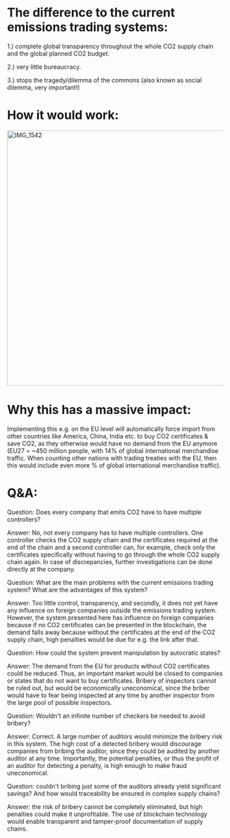 # The difference to the current emissions trading systems: 

1.) complete global transparency throughout the whole CO2 supply chain and the global planned CO2 budget.

2.) very little bureaucracy.

3.) stops the tragedy/dilemma of the commons (also known as social dilemma, very important!)

# How it would work:
<img width="595" alt="IMG_1542" src="https://github.com/DasDouble/Concept-to-stop-climate-change-via-code/assets/77044936/bc9c7dbe-f206-4166-9f39-a4bf7c81c549">

# Why this has a massive impact:
Implementing this e.g. on the EU level will automatically force import from other countries like America, China, India etc. to buy CO2 certificates & save CO2, as they otherwise would have no demand from the EU anymore (EU27 = ~450 million people, with 14% of global international merchandise traffic. When counting other nations with trading treaties with the EU, then this would include even more % of global international merchandise traffic).

# Q&A:
Question: Does every company that emits CO2 have to have multiple controllers?

Answer: No, not every company has to have multiple controllers. One controller checks the CO2 supply chain and the certificates required at the end of the chain and a second controller can, for example, check only the certificates specifically without having to go through the whole CO2 supply chain again. In case of discrepancies, further investigations can be done directly at the company.

Question: What are the main problems with the current emissions trading system? What are the advantages of this system?

Answer: Too little control, transparency, and secondly, it does not yet have any influence on foreign companies outside the emissions trading system. However, the system presented here has influence on foreign companies because if no CO2 certificates can be presented in the blockchain, the demand falls away because without the certificates at the end of the CO2 supply chain, high penalties would be due for e.g. the link after that.

Question: How could the system prevent manipulation by autocratic states?

Answer: The demand from the EU for products without CO2 certificates could be reduced. Thus, an important market would be closed to companies or states that do not want to buy certificates. Bribery of inspectors cannot be ruled out, but would be economically uneconomical, since the briber would have to fear being inspected at any time by another inspector from the large pool of possible inspectors.

Question: Wouldn't an infinite number of checkers be needed to avoid bribery?

Answer: Correct. A large number of auditors would minimize the bribery risk in this system. The high cost of a detected bribery would discourage companies from bribing the auditor, since they could be audited by another auditor at any time. Importantly, the potential penalties, or thus the profit of an auditor for detecting a penalty, is high enough to make fraud uneconomical.

Question: couldn't bribing just some of the auditors already yield significant savings? And how would traceability be ensured in complex supply chains?

Answer: the risk of bribery cannot be completely eliminated, but high penalties could make it unprofitable. The use of blockchain technology would enable transparent and tamper-proof documentation of supply chains.

